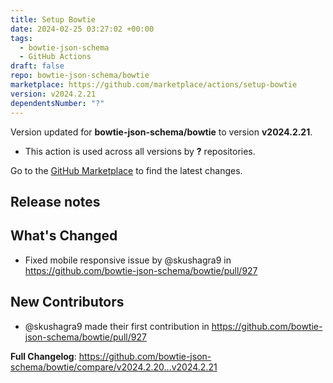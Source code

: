 ```yaml
---
title: Setup Bowtie
date: 2024-02-25 03:27:02 +00:00
tags:
  - bowtie-json-schema
  - GitHub Actions
draft: false
repo: bowtie-json-schema/bowtie
marketplace: https://github.com/marketplace/actions/setup-bowtie
version: v2024.2.21
dependentsNumber: "?"
---
```



Version updated for **bowtie-json-schema/bowtie** to version **v2024.2.21**.
- This action is used across all versions by **?** repositories.

Go to the [GitHub Marketplace](https://github.com/marketplace/actions/setup-bowtie) to find the latest changes.

## Release notes

<!-- Release notes generated using configuration in .github/release.yml at v2024.2.21 -->

## What's Changed
* Fixed mobile responsive issue by @skushagra9 in https://github.com/bowtie-json-schema/bowtie/pull/927

## New Contributors
* @skushagra9 made their first contribution in https://github.com/bowtie-json-schema/bowtie/pull/927

**Full Changelog**: https://github.com/bowtie-json-schema/bowtie/compare/v2024.2.20...v2024.2.21
